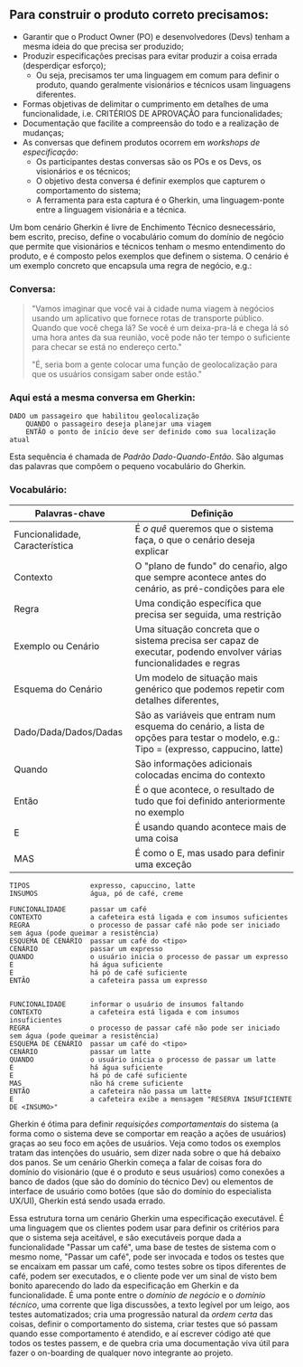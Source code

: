 ﻿## Para construir o produto correto precisamos:
  - Garantir que o Product Owner (PO) e desenvolvedores (Devs) tenham a mesma ideia do que precisa ser produzido;
  - Produzir especificações precisas para evitar produzir a coisa errada (desperdiçar esforço);
  	- Ou seja, precisamos ter uma linguagem em comum para definir o produto, quando geralmente visionários e técnicos usam linguagens diferentes.
  - Formas objetivas de delimitar o cumprimento em detalhes de uma funcionalidade, i.e. CRITÉRIOS DE APROVAÇÃO para funcionalidades;
  - Documentação que facilite a compreensão do todo e a realização de mudanças;
  - As conversas que definem produtos ocorrem em *workshops de especificação*:
    - Os participantes destas conversas são os POs e os Devs, os visionários e os técnicos;
    - O objetivo desta conversa é definir exemplos que capturem o comportamento do sistema;
    - A ferramenta para esta captura é o Gherkin, uma linguagem-ponte entre a linguagem visionária e a técnica. 

Um bom cenário Gherkin é livre de Enchimento Técnico desnecessário, bem escrito, preciso, define o vocabulário comum do domínio de negócio que permite que visionários e técnicos tenham o mesmo entendimento do produto, e é composto pelos exemplos que definem o sistema. O cenário é um exemplo concreto que encapsula uma regra de negócio, e.g.:

### Conversa:
> "Vamos imaginar que você vai à cidade numa viagem à negócios usando um aplicativo que fornece rotas de transporte público. Quando que você chega lá? Se você é um deixa-pra-lá e chega lá só uma hora antes da sua reunião, você pode não ter tempo o suficiente para checar se está no endereço certo."
> 
> "É, seria bom a gente colocar uma função de geolocalização para que os usuários consigam saber onde estão." 

### Aqui está a mesma conversa em Gherkin:

```
DADO um passageiro que habilitou geolocalização
    QUANDO o passageiro deseja planejar uma viagem
    ENTÃO o ponto de início deve ser definido como sua localização atual
```

Esta sequência é chamada de *Padrão Dado-Quando-Então*. São algumas das palavras que compõem o pequeno vocabulário do Gherkin.

### Vocabulário:

| Palavras-chave | Definição |
|--|--|
| Funcionalidade, Característica | É *o quê* queremos que o sistema faça, o que o cenário deseja explicar |
| Contexto | O "plano de fundo" do cenaŕio, algo que sempre acontece antes do cenário, as pré-condições para ele |
| Regra | Uma condição específica que precisa ser seguida, uma restrição |
| Exemplo ou Cenário | Uma situação concreta que o sistema precisa ser capaz de executar, podendo envolver várias funcionalidades e regras |
| Esquema do Cenário | Um modelo de situação mais genérico que podemos repetir com detalhes diferentes, |
| Dado/Dada/Dados/Dadas | São as variáveis que entram num esquema do cenário, a lista de opções para testar o modelo, e.g.: Tipo = (expresso, cappucino, latte) |
| Quando | São informações adicionais colocadas encima do contexto |
| Então | É o que acontece, o resultado de tudo que foi definido anteriormente no exemplo |
| E | É usando quando acontece mais de uma coisa |
| MAS | É como o E, mas usado para definir uma exceção |


```
TIPOS				expresso, capuccino, latte
INSUMOS				água, pó de café, creme

FUNCIONALIDADE		passar um café
CONTEXTO			a cafeteira está ligada e com insumos suficientes
REGRA				o processo de passar café não pode ser iniciado sem água (pode queimar a resistência)
ESQUEMA DE CENÁRIO	passar um café do <tipo>
CENÁRIO				passar um expresso
QUANDO				o usuário inicia o processo de passar um expresso
E					há água suficiente
E					há pó de café suficiente
ENTÃO				a cafeteira passa um expresso


FUNCIONALIDADE		informar o usuário de insumos faltando
CONTEXTO			a cafeteira está ligada e com insumos insuficientes
REGRA				o processo de passar café não pode ser iniciado sem água (pode queimar a resistência)
ESQUEMA DE CENÁRIO	passar um café do <tipo>
CENÁRIO				passar um latte
QUANDO				o usuário inicia o processo de passar um latte
E					há água suficiente
E					há pó de café suficiente
MAS					não há creme suficiente
ENTÃO				a cafeteira não passa um latte
E					a cafeteira exibe a mensagem "RESERVA INSUFICIENTE DE <INSUMO>"
```

Gherkin é ótima para definir *requisições comportamentais* do sistema (a forma como o sistema deve se comportar em reação a ações de usuários) graças ao seu foco em ações de usuários. Veja como todos os exemplos tratam das intenções do usuário, sem dizer nada sobre o que há debaixo dos panos. Se um cenário Gherkin começa a falar de coisas fora do domínio do visionário (que é o produto e seus usuários) como conexões a banco de dados (que são do domínio do técnico Dev) ou elementos de interface de usuário como botões (que são do domínio do especialista UX/UI), Gherkin está sendo usada errado.

Essa estrutura torna um cenário Gherkin uma especificação executável. É uma linguagem que os clientes podem usar para definir os critérios para que o sistema seja aceitável, e são executáveis porque dada a funcionalidade "Passar um café", uma base de testes de sistema com o mesmo nome, "Passar um café", pode ser invocada e todos os testes que se encaixam em passar um café, como testes sobre os tipos diferentes de café, podem ser executados, e o cliente pode ver um sinal de visto bem bonito aparecendo do lado da especificação em Gherkin e da funcionalidade. É uma ponte entre o *domínio de negócio* e o *domínio técnico*, uma corrente que liga discussões, a texto legível por um leigo, aos testes automatizados; cria uma progressão natural da *ordem certa* das coisas, definir o comportamento do sistema, criar testes que só passam quando esse comportamento é atendido, e aí escrever código até que todos os testes passem, e de quebra cria uma documentação viva útil para fazer o on-boarding de qualquer novo integrante ao projeto.

